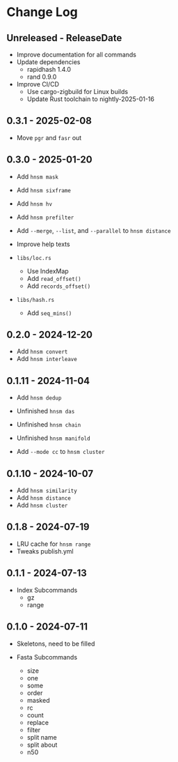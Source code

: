 # Change Log

## Unreleased - ReleaseDate

* Improve documentation for all commands
* Update dependencies
    * rapidhash 1.4.0
    * rand 0.9.0
* Improve CI/CD
    * Use cargo-zigbuild for Linux builds
    * Update Rust toolchain to nightly-2025-01-16

## 0.3.1 - 2025-02-08

* Move `pgr` and `fasr` out

## 0.3.0 - 2025-01-20

* Add `hnsm mask`
* Add `hnsm sixframe`
* Add `hnsm hv`
* Add `hnsm prefilter`
* Add `--merge`, `--list`, and `--parallel` to `hnsm distance`

* Improve help texts
* `libs/loc.rs`
    * Use IndexMap
    * Add `read_offset()`
    * Add `records_offset()`
* `libs/hash.rs`
    * Add `seq_mins()`

## 0.2.0 - 2024-12-20

* Add `hnsm convert`
* Add `hnsm interleave`

## 0.1.11 - 2024-11-04

* Add `hnsm dedup`

* Unfinished `hnsm das`
* Unfinished `hnsm chain`
* Unfinished `hnsm manifold`

* Add `--mode cc` to `hnsm cluster`

## 0.1.10 - 2024-10-07

* Add `hnsm similarity`
* Add `hnsm distance`
* Add `hnsm cluster`

## 0.1.8 - 2024-07-19

* LRU cache for `hnsm range`
* Tweaks publish.yml

## 0.1.1 - 2024-07-13

* Index Subcommands
    * gz
    * range

## 0.1.0 - 2024-07-11

* Skeletons, need to be filled

* Fasta Subcommands
    * size
    * one
    * some
    * order
    * masked
    * rc
    * count
    * replace
    * filter
    * split name
    * split about
    * n50
